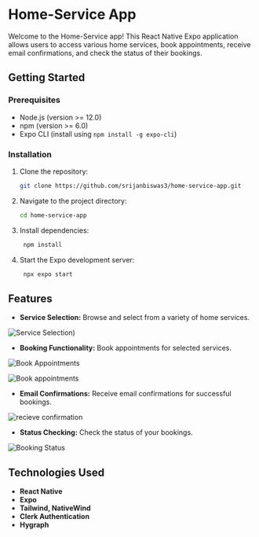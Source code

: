 # Home-Service App

Welcome to the Home-Service app! This React Native Expo application allows users to access various home services, book appointments, receive email confirmations, and check the status of their bookings.

## Getting Started

### Prerequisites

- Node.js (version >= 12.0)
- npm (version >= 6.0)
- Expo CLI (install using `npm install -g expo-cli`)

### Installation

1. Clone the repository:

   ```bash
   git clone https://github.com/srijanbiswas3/home-service-app.git
2. Navigate to the project directory:
   ```bash
   cd home-service-app
   
3. Install dependencies:
    ```bash
     npm install

4. Start the Expo development server:
    ```bash
     npx expo start

## Features

- **Service Selection:** Browse and select from a variety of home services.

 ![Service Selection](https://github.com/srijanbiswas3/home-service-app/blob/main/asset/home-service-app/IMG_2558.PNG))
- **Booking Functionality:** Book appointments for selected services.

 ![Book Appointments](https://github.com/srijanbiswas3/home-service-app/blob/main/asset/home-service-app/IMG_2560.PNG)
 
  ![Book appointments](https://github.com/srijanbiswas3/home-service-app/blob/main/asset/home-service-app/IMG_2561.PNG)
- **Email Confirmations:** Receive email confirmations for successful bookings.

 ![recieve confirmation]([https://link-to-your-image1.png](https://github.com/srijanbiswas3/home-service-app/blob/main/asset/home-service-app/IMG_2558.PNG))
- **Status Checking:** Check the status of your bookings.

 ![Booking Status](https://github.com/srijanbiswas3/home-service-app/blob/main/asset/home-service-app/IMG_2563.PNG)

## Technologies Used

- **React Native**
- **Expo**
- **Tailwind, NativeWind**
- **Clerk Authentication**
- **Hygraph**


